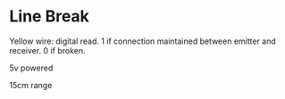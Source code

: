 # Line Break

Yellow wire: digital read. 1 if connection maintained between emitter and receiver. 0 if broken.

5v powered

15cm range
